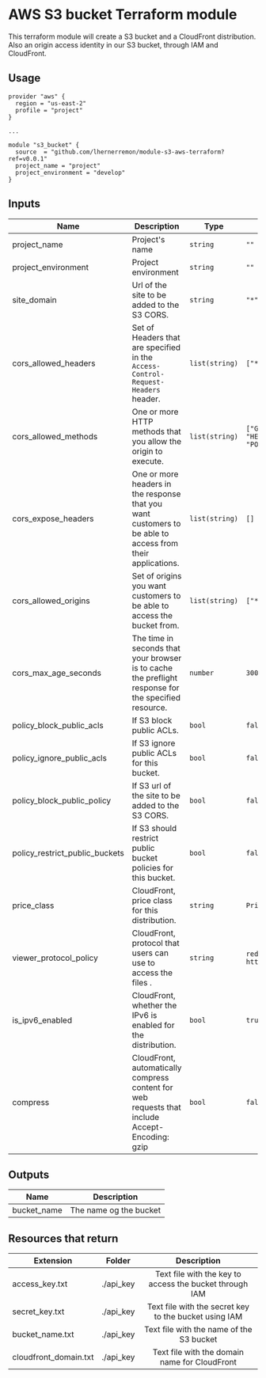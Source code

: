 # AWS S3 bucket Terraform module

This terraform module will create a S3 bucket and a CloudFront distribution.
Also an origin access identity in our S3 bucket, through IAM and CloudFront.

## Usage

```hcl
provider "aws" {
  region = "us-east-2"
  profile = "project"
}

...

module "s3_bucket" {
  source  = "github.com/lhernerremon/module-s3-aws-terraform?ref=v0.0.1"
  project_name = "project"
  project_environment = "develop"
}
```

## Inputs

| Name | Description | Type | Default | Required |
|------|-------------|------|---------|:--------:|
| project_name | Project's name | `string` | `""` | yes |
| project_environment | Project environment | `string` | `""` | yes |
| site_domain | Url of the site to be added to the S3 CORS. | `string` | `"*"` | no |
| cors_allowed_headers | Set of Headers that are specified in the `Access-Control-Request-Headers` header. | `list(string)` | `["*"]` | no |
| cors_allowed_methods | One or more HTTP methods that you allow the origin to execute. | `list(string)` | `["GET", "HEAD", "POST"]` | no |
| cors_expose_headers | One or more headers in the response that you want customers to be able to access from their applications. | `list(string)` | `[]` | no |
| cors_allowed_origins | Set of origins you want customers to be able to access the bucket from. | `list(string)` | `["*"]` | no |
| cors_max_age_seconds | The time in seconds that your browser is to cache the preflight response for the specified resource. | `number` | `3000` | no |
| policy_block_public_acls | If S3 block public ACLs. | `bool` | `false` | no |
| policy_ignore_public_acls | If S3 ignore public ACLs for this bucket. | `bool` | `false` | no |
| policy_block_public_policy | If S3 url of the site to be added to the S3 CORS. | `bool` | `false` | no |
| policy_restrict_public_buckets | If S3 should restrict public bucket policies for this bucket. | `bool` | `false` | no |
| price_class | CloudFront, price class for this distribution. | `string` | `PriceClass_100` | no |
| viewer_protocol_policy | CloudFront, protocol that users can use to access the files . | `string` | `redirect-to-https` | no |
| is_ipv6_enabled | CloudFront, whether the IPv6 is enabled for the distribution. | `bool` | `true` | no |
| compress | CloudFront, automatically compress content for web requests that include Accept-Encoding: gzip | `bool` | `false` | no |

## Outputs
| Name | Description|
|------|:--------:|
| bucket_name | The name og the bucket |

## Resources that return

| Extension | Folder | Description |
|------|-------------|:--------:|
| access_key.txt | ./api_key | Text file with the key to access the bucket through IAM |
| secret_key.txt | ./api_key | Text file with the secret key to the bucket using IAM |
| bucket_name.txt | ./api_key | Text file with the name of the S3 bucket |
| cloudfront_domain.txt | ./api_key | Text file with the domain name for CloudFront |
